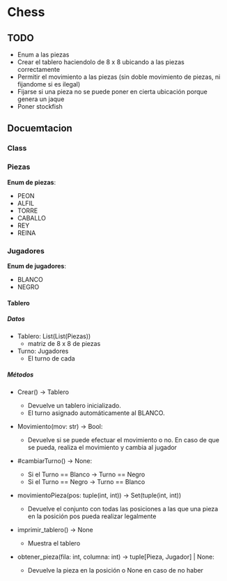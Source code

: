 # Chess

## TODO
+ Enum a las piezas
+ Crear el tablero haciendolo de 8 x 8 ubicando a las piezas correctamente
+ Permitir el movimiento a las piezas (sin doble movimiento de piezas, ni fijandome si es ilegal)
+ Fijarse si una pieza no se puede poner en cierta ubicación porque genera un jaque
+ Poner stockfish

## Docuemtacion

### Class

### Piezas

**Enum de piezas**:
+ PEON
+ ALFIL
+ TORRE
+ CABALLO
+ REY
+ REINA

### Jugadores

**Enum de jugadores**:
+ BLANCO
+ NEGRO

#### Tablero

##### Datos

+ Tablero: List(List(Piezas))
    + matriz de 8 x 8 de piezas
+ Turno: Jugadores
    + El turno de cada 

##### Métodos

+ Crear() -> Tablero
    + Devuelve un tablero inicializado.
    + El turno asignado automáticamente al BLANCO.

+ Movimiento(mov: str) -> Bool:
    + Devuelve si se puede efectuar el movimiento o no. 
    En caso de que se pueda, realiza el movimiento y cambia al jugador

+ #cambiarTurno() -> None:
    + Si el Turno == Blanco -> Turno == Negro
    + Si el Turno == Negro -> Turno == Blanco

+ movimientoPieza(pos: tuple(int, int)) -> Set(tuple(int, int))
    + Devuelve el conjunto con todas las posiciones a las que una pieza en la posición pos pueda realizar legalmente

+ imprimir_tablero() -> None
    + Muestra el tablero

+ obtener_pieza(fila: int, columna: int) -> tuple[Pieza, Jugador] | None:
    + Devuelve la pieza en la posición o None en caso de no haber

